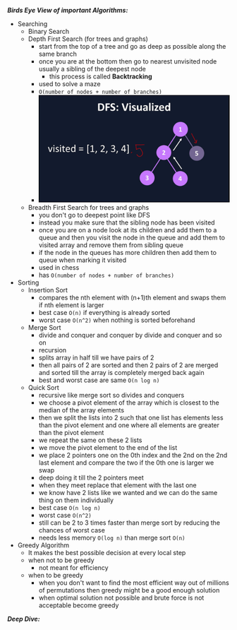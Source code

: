 ***Birds Eye View of important Algorithms:***
- Searching
	- Binary Search
	- Depth First Search (for trees and graphs)
		- start from the top of a tree and go as deep as possible along the same branch
		- once you are at the bottom then go to nearest unvisited node usually a sibling of the deepest node
			- this process is called **Backtracking**
		- used to solve a maze
		- `O(number of nodes + number of branches)`
		- ![dfs visualized](https://raw.githubusercontent.com/JayaswalPrateek/MyCSnotesForME/main/Attachments/Screenshot%20from%202023-01-21%2010-27-06.png)
	- Breadth First Search for trees and graphs
		- you don't go to deepest point like DFS
		- instead you make sure that the sibling node has been visited
		- once you are on a node look at its children and add them to a queue and then you visit the node in the queue and add them to visited array and remove them from sibling queue
		- if the node in the queues has more children then add them to queue when marking it visited
		- used in chess
		- has `O(number of nodes + number of branches)`
- Sorting
	- Insertion Sort
		- compares the nth element with (n+1)th element and swaps them if nth element is larger
		- best case `O(n)` if everything is already sorted
		- worst case `O(n^2)` when nothing is sorted beforehand
	- Merge Sort
		- divide and conquer and conquer by divide and conquer and so on
		- recursion
		- splits array in half till we have pairs of 2
		- then all pairs of 2 are sorted and then 2 pairs of 2 are merged and sorted till the array is completely merged back again
		- best and worst case are same `O(n log n)`
	- Quick Sort
		- recursive like merge sort so divides and conquers
		- we choose a pivot element of the array which is closest to the median of the array elements
		- then we split the lists into 2 such that one list has elements less than the pivot element and one where all elements are greater than the pivot element
		- we repeat the same on these 2 lists
		- we move the pivot element to the end of the list
		- we place 2 pointers one on the 0th index and the 2nd on the 2nd last element and compare the two if the 0th one is larger we swap
		- deep doing it till the 2 pointers meet
		- when they meet replace that element with the last one
		- we know have 2 lists like we wanted and we can do the same thing on them individually
		- best case `O(n log n)`
		- worst case `O(n^2)`
		- still can be 2 to 3 times faster than merge sort by reducing the chances of worst case
		- needs less memory `O(log n)` than merge sort `O(n)`
- Greedy Algorithm 
	- It makes the best possible decision at every local step
	- when not to be greedy
		- not meant for efficiency
	- when to be greedy
		- when you don't want to find the most efficient way out of millions of permutations then greedy might be a good enough solution
		- when optimal solution not possible and brute force is not acceptable become greedy

***Deep Dive:***